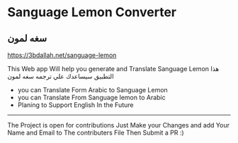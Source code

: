 # Sanguage Lemon Converter
## سغه لمون 

https://3bdallah.net/sanguage-lemon

This Web app Will help you generate and Translate Sanguage Lemon 
هذا التطبيق سيساعدك علي ترجمه سغه لمون

- you can Translate Form Arabic to Sanguage Lemon
- you can Translate From Sanguage lemon to Arabic
- Planing to Support English In the Future
------------------------------------------------------
The Project is open for contributions
Just Make your Changes and add Your Name and Email to The contributers File Then Submit a PR :) 
